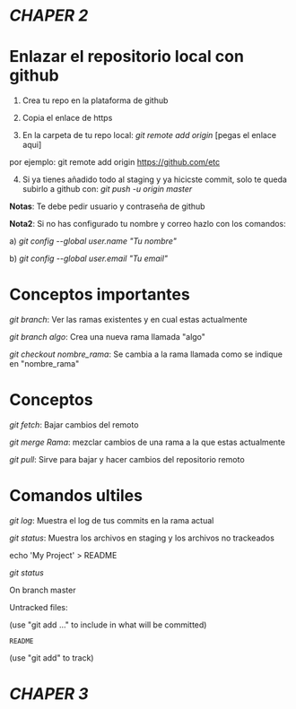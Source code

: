 _CHAPER 2_
=========================================================
Enlazar el repositorio local con github
=========================================================
1. Crea tu repo en la plataforma de github

2. Copia el enlace de https

3. En la carpeta de tu repo local: _git remote add origin_ [pegas el enlace aqui]

por ejemplo: git remote add origin https://github.com/etc

4. Si ya tienes añadido todo al staging y ya hicicste commit, solo te queda subirlo a github con: _git push -u origin master_

**Notas**: Te debe pedir usuario y contraseña de github

**Nota2**: Si no has configurado tu nombre y correo hazlo con los comandos:

a) _git config --global user.name "Tu nombre"_

b) _git config --global user.email "Tu email"_

Conceptos importantes
==========================================================
_git branch_: Ver las ramas existentes y en cual estas actualmente

_git branch algo_: Crea una nueva rama llamada "algo"

_git checkout nombre_rama_:  Se cambia a la rama llamada como se indique en "nombre_rama"

Conceptos
=========================================================
_git fetch_: Bajar cambios del remoto

_git merge Rama_: mezclar cambios de una rama a la que estas actualmente

_git pull_: Sirve para bajar y hacer cambios del repositorio remoto

Comandos ultiles
=========================================================
_git log_: Muestra el log de tus commits en la rama actual

_git status_: Muestra los archivos en staging y los archivos no trackeados

echo 'My Project' > README

_git status_

On branch master

Untracked files:

  (use "git add <file>..." to include in what will be committed)

    README
    
(use "git add" to track)

_CHAPER 3_
=========================================================
